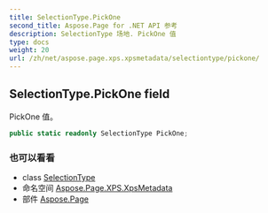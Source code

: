 ```yaml
---
title: SelectionType.PickOne
second_title: Aspose.Page for .NET API 参考
description: SelectionType 场地. PickOne 值
type: docs
weight: 20
url: /zh/net/aspose.page.xps.xpsmetadata/selectiontype/pickone/
---
```

## SelectionType.PickOne field

PickOne 值。

```csharp
public static readonly SelectionType PickOne;
```

### 也可以看看

* class [SelectionType](../)
* 命名空间 [Aspose.Page.XPS.XpsMetadata](../../selectiontype/)
* 部件 [Aspose.Page](../../../)


